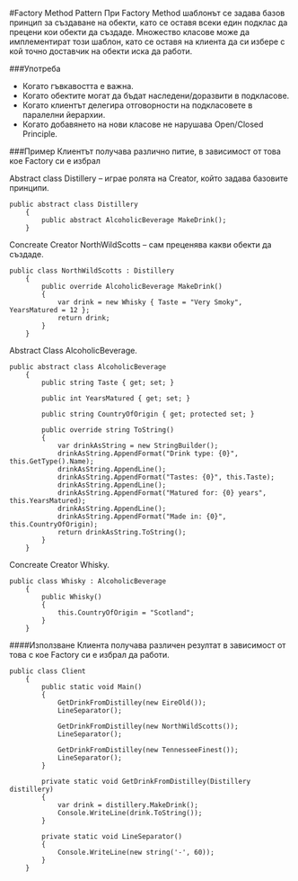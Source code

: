 #Factory Method Pattern
При Factory Method шаблонът се задава базов принцип за създаване на обекти, като се оставя всеки един подклас да прецени кои обекти да създаде. Множество класове може да имплементират този шаблон, като се оставя на клиента да си избере с кой точно доставчик на обекти иска да работи.

###Употреба
 - Когато гъвкавостта е важна.
 - Когато обектите могат да бъдат наследени/доразвити в подкласове.
 - Когато клиентът делегира отговорности на подкласовете в паралелни йерархии.
 - Когато добавянето на нови класове не нарушава Open/Closed Principle.

###Пример
Клиентът получава различно питие, в зависимост от това кое Factory си е избрал

Abstract class Distillery – играе ролята на Creator, който задава базовите принципи.

	public abstract class Distillery
	    {
	        public abstract AlcoholicBeverage MakeDrink();
	    } 

Concreate Creator NorthWildScotts – сам преценява какви обекти да създаде.

	public class NorthWildScotts : Distillery
	    {
	        public override AlcoholicBeverage MakeDrink()
	        {
	            var drink = new Whisky { Taste = "Very Smoky", YearsMatured = 12 };
	            return drink;
	        }
	    }

Abstract Class AlcoholicBeverage.

	public abstract class AlcoholicBeverage
	    {
	        public string Taste { get; set; }
	
	        public int YearsMatured { get; set; }
	
	        public string CountryOfOrigin { get; protected set; }
	
	        public override string ToString()
	        {
	            var drinkAsString = new StringBuilder();
	            drinkAsString.AppendFormat("Drink type: {0}", this.GetType().Name);
	            drinkAsString.AppendLine();
	            drinkAsString.AppendFormat("Tastes: {0}", this.Taste);
	            drinkAsString.AppendLine();
	            drinkAsString.AppendFormat("Matured for: {0} years", this.YearsMatured);
	            drinkAsString.AppendLine();
	            drinkAsString.AppendFormat("Made in: {0}", this.CountryOfOrigin);
	            return drinkAsString.ToString();
	        }
	    } 

Concreate Creator Whisky.

	public class Whisky : AlcoholicBeverage
	    {
	        public Whisky()
	        {
	            this.CountryOfOrigin = "Scotland";
	        }
	    } 

####Използване 
Клиента получава различен резултат в зависимост от това с кое Factory си е избрал да работи.

	public class Client
	    {    
	        public static void Main()
	        {
	            GetDrinkFromDistilley(new EireOld());
	            LineSeparator();
	
	            GetDrinkFromDistilley(new NorthWildScotts());
	            LineSeparator();
	
	            GetDrinkFromDistilley(new TennesseeFinest());
	            LineSeparator();
	        }
	
	        private static void GetDrinkFromDistilley(Distillery distillery)
	        {
	            var drink = distillery.MakeDrink();
	            Console.WriteLine(drink.ToString());
	        }
	
	        private static void LineSeparator()
	        {
	            Console.WriteLine(new string('-', 60));
	        }
	    } 